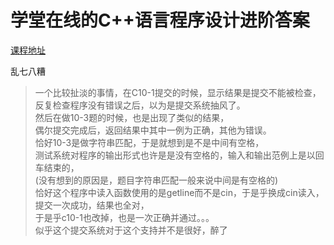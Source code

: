 
 学堂在线的C++语言程序设计进阶答案
 ===

[课程地址 ](www.xuetangx.com/courses/course-v1:TsinghuaX+00740043_2x_2015_T2+sp/courseware/8d1fd477f469492ba2c1297e6ace6f5d/ )

乱七八糟  
>一个比较扯淡的事情，在C10-1提交的时候，显示结果是提交不能被检查，  
反复检查程序没有错误之后，以为是提交系统抽风了。  
然后在做10-3题的时候，也是出现了类似的结果，  
偶尔提交完成后，返回结果中其中一例为正确，其他为错误。  
恰好10-3是做字符串匹配，于是就想到是不是中间有空格，  
测试系统对程序的输出形式也许是是没有空格的，输入和输出范例上是以回车结束的，  
(没有想到的原因是，题目字符串匹配一般来说中间是有空格的)  
恰好这个程序中读入函数使用的是getline而不是cin，于是乎换成cin读入，提交一次成功，结果也全对，  
于是乎c10-1也改掉，也是一次正确并通过。。。  
似乎这个提交系统对于这个支持并不是很好，醉了  

